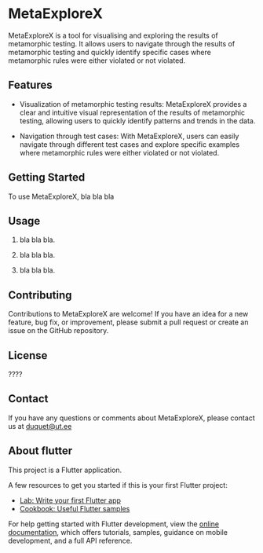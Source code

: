 # MetaExploreX

MetaExploreX is a tool for visualising and exploring the results of metamorphic testing. It allows users to navigate through the results of metamorphic testing and quickly identify specific cases where metamorphic rules were either violated or not violated.

## Features

- Visualization of metamorphic testing results: MetaExploreX provides a clear and intuitive visual representation of the results of metamorphic testing, allowing users to quickly identify patterns and trends in the data.

- Navigation through test cases: With MetaExploreX, users can easily navigate through different test cases and explore specific examples where metamorphic rules were either violated or not violated.

## Getting Started

To use MetaExploreX, bla bla bla

## Usage

1. bla bla bla.

2. bla bla bla.

3. bla bla bla.

## Contributing

Contributions to MetaExploreX are welcome! If you have an idea for a new feature, bug fix, or improvement, please submit a pull request or create an issue on the GitHub repository.

## License

????

## Contact

If you have any questions or comments about MetaExploreX, please contact us at duquet@ut.ee

## About flutter

This project is a Flutter application.

A few resources to get you started if this is your first Flutter project:

- [Lab: Write your first Flutter app](https://docs.flutter.dev/get-started/codelab)
- [Cookbook: Useful Flutter samples](https://docs.flutter.dev/cookbook)

For help getting started with Flutter development, view the
[online documentation](https://docs.flutter.dev/), which offers tutorials,
samples, guidance on mobile development, and a full API reference.
